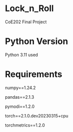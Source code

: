 # Lock_n_Roll
CoE202 Final Project

# Python Version
Python 3.11 used

# Requirements
numpy==1.24.2

pandas==2.1.3

pymodi==1.2.0

torch==2.1.0.dev20230315+cpu

torchmetrics==1.2.0

